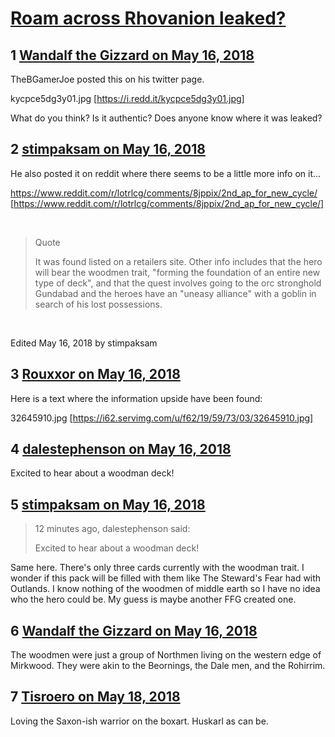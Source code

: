 # [Roam across Rhovanion leaked?](https://community.fantasyflightgames.com/topic/276056-roam-across-rhovanion-leaked/)

## 1 [Wandalf the Gizzard on May 16, 2018](https://community.fantasyflightgames.com/topic/276056-roam-across-rhovanion-leaked/?do=findComment&comment=3334550)

TheBGamerJoe posted this on his twitter page.

kycpce5dg3y01.jpg [https://i.redd.it/kycpce5dg3y01.jpg]

What do you think? Is it authentic? Does anyone know where it was leaked?

## 2 [stimpaksam on May 16, 2018](https://community.fantasyflightgames.com/topic/276056-roam-across-rhovanion-leaked/?do=findComment&comment=3334572)

He also posted it on reddit where there seems to be a little more info on it...

https://www.reddit.com/r/lotrlcg/comments/8jppix/2nd_ap_for_new_cycle/ [https://www.reddit.com/r/lotrlcg/comments/8jppix/2nd_ap_for_new_cycle/]

 

> Quote
> 
> It was found listed on a retailers site. Other info includes that the hero will bear the woodmen trait, "forming the foundation of an entire new type of deck", and that the quest involves going to the orc stronghold Gundabad and the heroes have an "uneasy alliance" with a goblin in search of his lost possessions.

 

Edited May 16, 2018 by stimpaksam

## 3 [Rouxxor on May 16, 2018](https://community.fantasyflightgames.com/topic/276056-roam-across-rhovanion-leaked/?do=findComment&comment=3334643)

Here is a text where the information upside have been found:

32645910.jpg [https://i62.servimg.com/u/f62/19/59/73/03/32645910.jpg]

## 4 [dalestephenson on May 16, 2018](https://community.fantasyflightgames.com/topic/276056-roam-across-rhovanion-leaked/?do=findComment&comment=3334686)

Excited to hear about a woodman deck!

## 5 [stimpaksam on May 16, 2018](https://community.fantasyflightgames.com/topic/276056-roam-across-rhovanion-leaked/?do=findComment&comment=3334719)

> 12 minutes ago, dalestephenson said:
> 
> Excited to hear about a woodman deck!

Same here. There's only three cards currently with the woodman trait. I wonder if this pack will be filled with them like The Steward's Fear had with Outlands. I know nothing of the woodmen of middle earth so I have no idea who the hero could be. My guess is maybe another FFG created one.

## 6 [Wandalf the Gizzard on May 16, 2018](https://community.fantasyflightgames.com/topic/276056-roam-across-rhovanion-leaked/?do=findComment&comment=3334745)

The woodmen were just a group of Northmen living on the western edge of Mirkwood. They were akin to the Beornings, the Dale men, and the Rohirrim.

## 7 [Tisroero on May 18, 2018](https://community.fantasyflightgames.com/topic/276056-roam-across-rhovanion-leaked/?do=findComment&comment=3336642)

Loving the Saxon-ish warrior on the boxart. Huskarl as can be.


